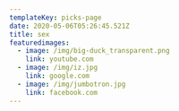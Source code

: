 ```yaml
---
templateKey: picks-page
date: 2020-05-06T05:26:45.521Z
title: sex
featuredimages:
  - image: /img/big-duck_transparent.png
    link: youtube.com
  - image: /img/iz.jpg
    link: google.com
  - image: /img/jumbotron.jpg
    link: facebook.com
---
```

